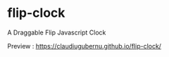 # flip-clock
A Draggable Flip Javascript Clock

Preview : https://claudiugubernu.github.io/flip-clock/
